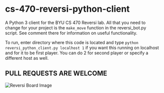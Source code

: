 # cs-470-reversi-python-client

A Python 3 client for the BYU CS 470 Reversi lab. All that you need to change for your project is the `make_move` function in the reversi_bot.py script. See comment there for information on useful functionality.

To run, enter directory where this code is located and type `python reversi_python_client.py localhost 1` if you want this running on localhost and for it to be first player. You can do 2 for second player or specify a different host as well.

## PULL REQUESTS ARE WELCOME

![Reversi Board Image](https://upload.wikimedia.org/wikipedia/commons/a/ae/Othello_%28Reversi%29_board.jpg)
